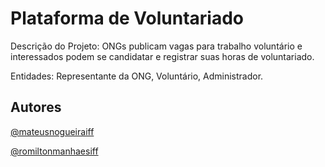 # Plataforma de Voluntariado

Descrição do Projeto: ONGs publicam vagas para trabalho voluntário e interessados podem se candidatar e registrar suas horas de voluntariado.

Entidades: Representante da ONG, Voluntário, Administrador.


## Autores

[@mateusnogueiraiff](https://www.github.com/mateusnogueiraiff)

[@romiltonmanhaesiff](https://www.github.com/romiltonmanhaesiff)
